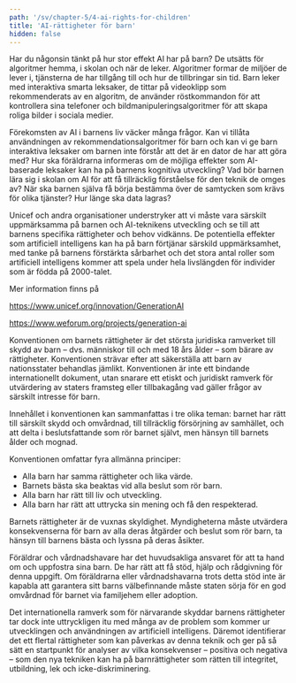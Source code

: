 ```yaml
---
path: '/sv/chapter-5/4-ai-rights-for-children'
title: 'AI-rättigheter för barn'
hidden: false
---
```


<hero-icon heroIcon='chap5'/>

<styled-text>

Har du någonsin tänkt på hur stor effekt AI har på barn? De utsätts för algoritmer hemma, i skolan och när de leker. Algoritmer formar de miljöer de lever i, tjänsterna de har tillgång till och hur de tillbringar sin tid. Barn leker med interaktiva smarta leksaker, de tittar på videoklipp som rekommenderats av en algoritm, de använder röstkommandon för att kontrollera sina telefoner och bildmanipuleringsalgoritmer för att skapa roliga bilder i sociala medier.

Förekomsten av AI i barnens liv väcker många frågor. Kan vi tillåta användningen av rekommendationsalgoritmer för barn och kan vi ge barn interaktiva leksaker om barnen inte förstår att det är en dator de har att göra med? Hur ska föräldrarna informeras om de möjliga effekter som AI-baserade leksaker kan ha på barnens kognitiva utveckling? Vad bör barnen lära sig i skolan om AI för att få tillräcklig förståelse för den teknik de omges av? När ska barnen själva få börja bestämma över de samtycken som krävs för olika tjänster? Hur länge ska data lagras?

Unicef och andra organisationer understryker att vi måste vara särskilt uppmärksamma på barnen och AI-teknikens utveckling och se till att barnens specifika rättigheter och behov vidkänns. De potentiella effekter som artificiell intelligens kan ha på barn förtjänar särskild uppmärksamhet, med tanke på barnens förstärkta sårbarhet och det stora antal roller som artificiell intelligens kommer att spela under hela livslängden för individer som är födda på 2000-talet.

Mer information finns på

https://www.unicef.org/innovation/GenerationAI

https://www.weforum.org/projects/generation-ai

<styled-text>

<text-box name="Konventionen om barnets rättigheter">

Konventionen om barnets rättigheter är det största juridiska ramverket till skydd av barn – dvs. människor till och med 18 års ålder – som bärare av rättigheter. Konventionen strävar efter att säkerställa att barn av nationsstater behandlas jämlikt. Konventionen är inte ett bindande internationellt dokument, utan snarare ett etiskt och juridiskt ramverk för utvärdering av staters framsteg eller tillbakagång vad gäller frågor av särskilt intresse för barn.

Innehållet i konventionen kan sammanfattas i tre olika teman: barnet har rätt till särskilt skydd och omvårdnad, till tillräcklig försörjning av samhället, och att delta i beslutsfattande som rör barnet självt, men hänsyn till barnets ålder och mognad.

Konventionen omfattar fyra allmänna principer:

* Alla barn har samma rättigheter och lika värde.
* Barnets bästa ska beaktas vid alla beslut som rör barn.
* Alla barn har rätt till liv och utveckling.
* Alla barn har rätt att uttrycka sin mening och få den respekterad.

Barnets rättigheter är de vuxnas skyldighet. Myndigheterna måste utvärdera konsekvenserna för barn av alla deras åtgärder och beslut som rör barn, ta hänsyn till barnens bästa och lyssna på deras åsikter.

Föräldrar och vårdnadshavare har det huvudsakliga ansvaret för att ta hand om och uppfostra sina barn. De har rätt att få stöd, hjälp och rådgivning för denna uppgift. Om föräldrarna eller vårdnadshavarna trots detta stöd inte är kapabla att garantera sitt barns välbefinnande måste staten sörja för en god omvårdnad för barnet via familjehem eller adoption.

</text-box>

<styled-text>

Det internationella ramverk som för närvarande skyddar barnens rättigheter tar dock inte uttryckligen itu med många av de problem som kommer ur utvecklingen och användningen av artificiell intelligens. Däremot identifierar det ett flertal rättigheter som kan påverkas av denna teknik och ger på så sätt en startpunkt för analyser av vilka konsekvenser – positiva och negativa – som den nya tekniken kan ha på barnrättigheter som rätten till integritet, utbildning, lek och icke-diskriminering.

</styled-text>

<quiz id="bc3bce8d-eee2-53ed-808a-94ef7e6d632c"> </quiz>

<quiz id="364e1f2e-b643-5a86-b7f8-aea8e924472c"> </quiz>


<quiz id="6ee66c26-6fe8-5a59-94a9-91a53d1a2c05"> </quiz>
